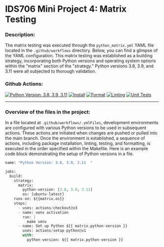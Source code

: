 # IDS706 Mini Project 4: Matrix Testing

### Description: 
The matrix testing was executed through the `python_matrix.yml` YAML file located in the `.github/workflows` directory. Below, you can find a glimpse of the YAML configuration. This matrix testing was established as a building strategy, incorporating both Python versions and operating system options within the "matrix" section of the "strategy." Python versions 3.8, 3.9, and 3.11 were all subjected to thorough validation.


### Github Actions:
[![Python Version: 3.8, 3.9, 3.11](https://github.com/nogibjj/mjh140-MiniProject4/actions/workflows/python_matrix.yml/badge.svg)](https://github.com/nogibjj/mjh140-MiniProject4/actions/workflows/python_matrix.yml)   [![Install](https://github.com/nogibjj/mjh140-MiniProject4/actions/workflows/install.yml/badge.svg)](https://github.com/nogibjj/mjh140-MiniProject4/actions/workflows/install.yml)   [![Format](https://github.com/nogibjj/mjh140-MiniProject4/actions/workflows/format.yml/badge.svg)](https://github.com/nogibjj/mjh140-MiniProject4/actions/workflows/format.yml)   [![Linting](https://github.com/nogibjj/mjh140-MiniProject4/actions/workflows/lint.yml/badge.svg)](https://github.com/nogibjj/mjh140-MiniProject4/actions/workflows/lint.yml)   [![Unit Tests](https://github.com/nogibjj/mjh140-MiniProject4/actions/workflows/unitTests.yml/badge.svg)](https://github.com/nogibjj/mjh140-MiniProject4/actions/workflows/unitTests.yml)
***


### Overview of the files in the project:

In a file located at `.github/workflows/.ymlFiles`, development environments are configured with various Python versions to be used in subsequent actions. These actions are initiated when changes are pushed or pulled into the main branch. Once the environment is established, a sequence of actions, including package installation, linting, testing, and formatting, is executed in the order specified within the Makefile. Here is an example code block demonstrating the setup of Python versions in a file.


```python
name: "Python Version: 3.8, 3.9, 3.11  "

jobs:
  build:
    strategy:
      matrix:
        python-version: [3.8, 3.9, 3.11]
        os: [ubuntu-latest]
    runs-on: ${{matrix.os}}
    steps:
      - uses: actions/checkout@v3
      - name: venv activation
        run: |
          make venv
      - name: Set up Python ${{ matrix.python-version }}
        uses: actions/setup-python@v1
        with:
          python-version: ${{ matrix.python-version }}

```
